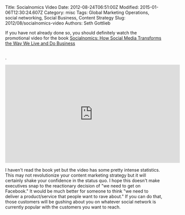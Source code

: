 Title: Socialnomics Video
Date: 2012-08-24T06:51:00Z
Modified: 2015-01-06T12:30:24.607Z
Category: misc
Tags: Global Marketing Operations, social networking, Social Business, Content Strategy
Slug: 2012/08/socialnomics-video
Authors: Seth Gottlieb

If you have not already done so, you should definitely watch the promotional video for the book [Socialnomics: How Social Media Transforms the Way We Live and Do Business](http://www.amazon.com/gp/product/B00472OBYI/ref=as_li_ss_tl?ie=UTF8&amp;camp=1789&amp;creative=390957&amp;creativeASIN=B00472OBYI&amp;linkCode=as2&amp;tag=contenthere-20)

<img alt="" border="0" height="1" src="http://www.assoc-amazon.com/e/ir?t=contenthere-20&amp;l=as2&amp;o=1&amp;a=B00472OBYI" style="border:none !important; margin:0px !important;" width="1"/>

.

  

<iframe allowfullscreen="" frameborder="0" height="315" src="http://www.youtube.com/embed/videoseries?index=11&amp;list=UULC9cX5GntaQmTSF6hTqrzA&amp;hl=en_US" width="560"></iframe>

  

I haven't read the book yet but the video has some pretty intense statistics. This may not revolutionize your content marketing strategy but it will certainly shake your confidence in the status quo. I hope this doesn't make executives snap to the reactionary decision of "we need to get on Facebook." It would be much better for someone to think "we need to deliver a product/service that people want to rave about." If you can do that, those customers will be gushing about you on whatever social network is currently popular with the customers you want to reach.
